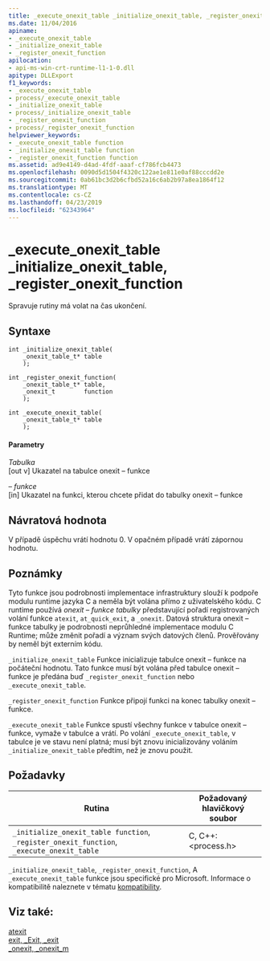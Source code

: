 ```yaml
---
title: _execute_onexit_table _initialize_onexit_table, _register_onexit_function
ms.date: 11/04/2016
apiname:
- _execute_onexit_table
- _initialize_onexit_table
- _register_onexit_function
apilocation:
- api-ms-win-crt-runtime-l1-1-0.dll
apitype: DLLExport
f1_keywords:
- _execute_onexit_table
- process/_execute_onexit_table
- _initialize_onexit_table
- process/_initialize_onexit_table
- _register_onexit_function
- process/_register_onexit_function
helpviewer_keywords:
- _execute_onexit_table function
- _initialize_onexit_table function
- _register_onexit_function function
ms.assetid: ad9e4149-d4ad-4fdf-aaaf-cf786fcb4473
ms.openlocfilehash: 0090d5d1504f4320c122ae1e811e0af88cccdd2e
ms.sourcegitcommit: 0ab61bc3d2b6cfbd52a16c6ab2b97a8ea1864f12
ms.translationtype: MT
ms.contentlocale: cs-CZ
ms.lasthandoff: 04/23/2019
ms.locfileid: "62343964"
---
```

# <a name="executeonexittable-initializeonexittable-registeronexitfunction"></a>_execute_onexit_table _initialize_onexit_table, _register_onexit_function

Spravuje rutiny má volat na čas ukončení.

## <a name="syntax"></a>Syntaxe

```
int _initialize_onexit_table(
    _onexit_table_t* table
    );

int _register_onexit_function(
    _onexit_table_t* table,
    _onexit_t        function
    );

int _execute_onexit_table(
    _onexit_table_t* table
    );
```

#### <a name="parameters"></a>Parametry

*Tabulka*<br/>
[out v] Ukazatel na tabulce onexit – funkce

*– funkce*<br/>
[in] Ukazatel na funkci, kterou chcete přidat do tabulky onexit – funkce

## <a name="return-value"></a>Návratová hodnota

V případě úspěchu vrátí hodnotu 0. V opačném případě vrátí zápornou hodnotu.

## <a name="remarks"></a>Poznámky

Tyto funkce jsou podrobnosti implementace infrastruktury slouží k podpoře modulu runtime jazyka C a neměla být volána přímo z uživatelského kódu. C runtime používá *onexit – funkce tabulky* představující pořadí registrovaných volání funkce `atexit`, `at_quick_exit`, a `_onexit`. Datová struktura onexit – funkce tabulky je podrobnosti neprůhledné implementace modulu C Runtime; může změnit pořadí a význam svých datových členů. Prověřovány by neměl být externím kódu.

`_initialize_onexit_table` Funkce inicializuje tabulce onexit – funkce na počáteční hodnotu.  Tato funkce musí být volána před tabulce onexit – funkce je předána buď `_register_onexit_function` nebo `_execute_onexit_table`.

`_register_onexit_function` Funkce připojí funkci na konec tabulky onexit – funkce.

`_execute_onexit_table` Funkce spustí všechny funkce v tabulce onexit – funkce, vymaže v tabulce a vrátí. Po volání `_execute_onexit_table`, v tabulce je ve stavu není platná; musí být znovu inicializovány voláním `_initialize_onexit_table` předtím, než je znovu použit.

## <a name="requirements"></a>Požadavky

|Rutina|Požadovaný hlavičkový soubor|
|-------------|---------------------|
|`_initialize_onexit_table function`, `_register_onexit_function`, `_execute_onexit_table`|C, C++: \<process.h>|

`_initialize_onexit_table`, `_register_onexit_function`, A `_execute_onexit_table` funkce jsou specifické pro Microsoft. Informace o kompatibilitě naleznete v tématu [kompatibility](../c-runtime-library/compatibility.md).

## <a name="see-also"></a>Viz také:

[atexit](../c-runtime-library/reference/atexit.md)<br/>
[exit, _Exit, _exit](../c-runtime-library/reference/exit-exit-exit.md)<br/>
[_onexit, _onexit_m](../c-runtime-library/reference/onexit-onexit-m.md)
